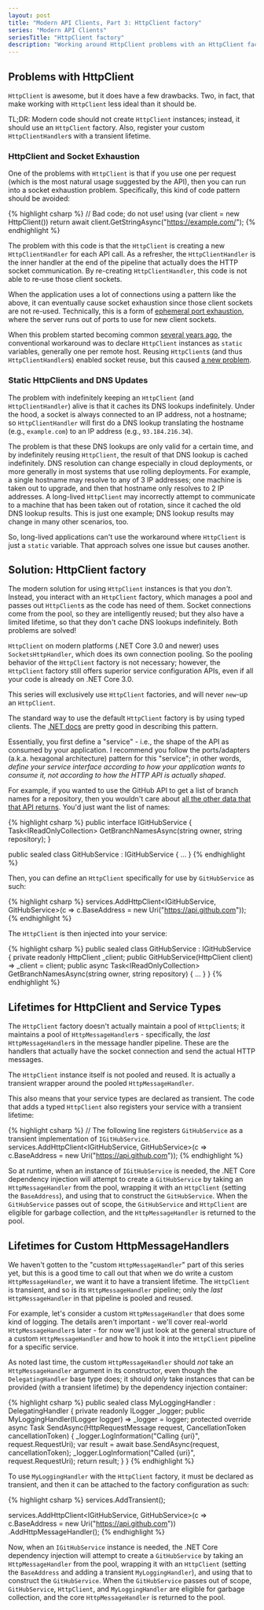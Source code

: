 ```yaml
---
layout: post
title: "Modern API Clients, Part 3: HttpClient factory"
series: "Modern API Clients"
seriesTitle: "HttpClient factory"
description: "Working around HttpClient problems with an HttpClient factory."
---
```


## Problems with HttpClient

`HttpClient` is awesome, but it does have a few drawbacks. Two, in fact, that make working with `HttpClient` less ideal than it should be.

TL;DR: Modern code should not create `HttpClient` instances; instead, it should use an `HttpClient` factory. Also, register your custom `HttpClientHandler`s with a transient lifetime.

### HttpClient and Socket Exhaustion

One of the problems with `HttpClient` is that if you use one per request (which is the most natural usage suggested by the API), then you can run into a socket exhaustion problem. Specifically, this kind of code pattern should be avoided:

{% highlight csharp %}
// Bad code; do not use!
using (var client = new HttpClient())
  return await client.GetStringAsync("https://example.com/");
{% endhighlight %}

The problem with this code is that the `HttpClient` is creating a new `HttpClientHandler` for each API call. As a refresher, the `HttpClientHandler` is the inner handler at the end of the pipeline that actually does the HTTP socket communication. By re-creating `HttpClientHandler`, this code is not able to re-use those client sockets.

When the application uses a lot of connections using a pattern like the above, it can eventually cause socket exhaustion since those client sockets are not re-used. Technically, this is a form of [ephemeral port exhaustion](https://docs.microsoft.com/en-us/windows/client-management/troubleshoot-tcpip-port-exhaust), where the server runs out of ports to use for new client sockets.

When this problem started becoming common [several years ago](https://aspnetmonsters.com/2016/08/2016-08-27-httpclientwrong/), the conventional workaround was to declare `HttpClient` instances as `static` variables, generally one per remote host. Reusing `HttpClient`s (and thus `HttpClientHandler`s) enabled socket reuse, but this caused [a new problem](http://byterot.blogspot.com/2016/07/singleton-httpclient-dns.html).

### Static HttpClients and DNS Updates

The problem with indefinitely keeping an `HttpClient` (and `HttpClientHandler`) alive is that it caches its DNS lookups indefinitely. Under the hood, a socket is always connected to an IP address, not a hostname; so `HttpClientHandler` will first do a DNS lookup translating the hostname (e.g., `example.com`) to an IP address (e.g., `93.184.216.34`).

The problem is that these DNS lookups are only valid for a certain time, and by indefinitely reusing `HttpClient`, the result of that DNS lookup is cached indefinitely. DNS resolution can change especially in cloud deployments, or more generally in most systems that use rolling deployments. For example, a single hostname may resolve to any of 3 IP addresses; one machine is taken out to upgrade, and then that hostname only resolves to 2 IP addresses. A long-lived `HttpClient` may incorrectly attempt to communicate to a machine that has been taken out of rotation, since it cached the old DNS lookup results. This is just one example; DNS lookup results may change in many other scenarios, too.

So, long-lived applications can't use the workaround where `HttpClient` is just a `static` variable. That approach solves one issue but causes another.

## Solution: HttpClient factory

The modern solution for using `HttpClient` instances is that you *don't*. Instead, you interact with an `HttpClient` factory, which manages a pool and passes out `HttpClient`s as the code has need of them. Socket connections come from the pool, so they are intelligently reused; but they also have a limited lifetime, so that they don't cache DNS lookups indefinitely. Both problems are solved!

<div class="alert alert-info" markdown="1">
<i class="fa fa-hand-o-right fa-2x pull-left"></i>

`HttpClient` on modern platforms (.NET Core 3.0 and newer) uses `SocketsHttpHandler`, which does its own connection pooling. So the pooling behavior of the `HttpClient` factory is not necessary; however, the `HttpClient` factory still offers superior service configuration APIs, even if all your code is already on .NET Core 3.0.

This series will exclusively use `HttpClient` factories, and will never `new`-up an `HttpClient`.
</div>

The standard way to use the default `HttpClient` factory is by using typed clients. The [.NET docs](https://docs.microsoft.com/en-us/dotnet/architecture/microservices/implement-resilient-applications/use-httpclientfactory-to-implement-resilient-http-requests#how-to-use-typed-clients-with-ihttpclientfactory) are pretty good in describing this pattern.

Essentially, you first define a "service" - i.e., the shape of the API as consumed by your application. I recommend you follow the ports/adapters (a.k.a. hexagonal architecture) pattern for this "service"; in other words, *define your service interface according to how your application wants to consume it, not according to how the HTTP API is actually shaped*.

For example, if you wanted to use the GitHub API to get a list of branch names for a repository, then you wouldn't care about [all the other data that that API returns](https://developer.github.com/v3/repos/branches/#list-branches). You'd just want the list of names:

{% highlight csharp %}
public interface IGitHubService
{
  Task<IReadOnlyCollection<string>> GetBranchNamesAsync(string owner, string repository);
}

public sealed class GitHubService : IGitHubService
{
  ...
}
{% endhighlight %}

Then, you can define an `HttpClient` specifically for use by `GitHubService` as such:

{% highlight csharp %}
services.AddHttpClient<IGitHubService, GitHubService>(c =>
    c.BaseAddress = new Uri("https://api.github.com"));
{% endhighlight %}

The `HttpClient` is then injected into your service:

{% highlight csharp %}
public sealed class GitHubService : IGitHubService
{
  private readonly HttpClient _client;
  public GitHubService(HttpClient client) => _client = client;
  public async Task<IReadOnlyCollection<string>> GetBranchNamesAsync(string owner, string repository)
  {
    ...
  }
}
{% endhighlight %}

## Lifetimes for HttpClient and Service Types

The `HttpClient` factory doesn't actually maintain a pool of `HttpClient`s; it maintains a pool of `HttpMessageHandler`s - specifically, the *last* `HttpMessageHandler`s in the message handler pipeline. These are the handlers that actually have the socket connection and send the actual HTTP messages.

The `HttpClient` instance itself is not pooled and reused. It is actually a transient wrapper around the pooled `HttpMessageHandler`.

This also means that your service types are declared as transient. The code that adds a typed `HttpClient` also registers your service with a transient lifetime:

{% highlight csharp %}
// The following line registers `GitHubService` as a transient implementation of `IGitHubService`.
services.AddHttpClient<IGitHubService, GitHubService>(c =>
    c.BaseAddress = new Uri("https://api.github.com"));
{% endhighlight %}

So at runtime, when an instance of `IGitHubService` is needed, the .NET Core dependency injection will attempt to create a `GitHubService` by taking an `HttpMessageHandler` from the pool, wrapping it with an `HttpClient` (setting the `BaseAddress`), and using that to construct the `GitHubService`. When the `GitHubService` passes out of scope, the `GitHubService` and `HttpClient` are eligible for garbage collection, and the `HttpMessageHandler` is returned to the pool.

## Lifetimes for Custom HttpMessageHandlers

We haven't gotten to the "custom `HttpMessageHandler`" part of this series yet, but this is a good time to call out that when we do write a custom `HttpMessageHandler`, we want it to have a transient lifetime. The `HttpClient` is transient, and so is its `HttpMessageHandler` pipeline; only the *last* `HttpMessageHandler` in that pipeline is pooled and reused.

For example, let's consider a custom `HttpMessageHandler` that does some kind of logging. The details aren't important - we'll cover real-world `HttpMessageHandler`s later - for now we'll just look at the general structure of a custom `HttpMessageHandler` and how to hook it into the `HttpClient` pipeline for a specific service.

As noted last time, the custom `HttpMessageHandler` should *not* take an `HttpMessageHandler` argument in its constructor, even though the `DelegatingHandler` base type does; it should *only* take instances that can be provided (with a transient lifetime) by the dependency injection container:

{% highlight csharp %}
public sealed class MyLoggingHandler : DelegatingHandler
{
  private readonly ILogger<MyLoggingHandler> _logger;
  public MyLoggingHandler(ILogger<MyLoggingHandler> logger) => _logger = logger;
  protected override async Task<HttpResponseMessage> SendAsync(HttpRequestMessage request, CancellationToken cancellationToken)
  {
    _logger.LogInformation("Calling {uri}", request.RequestUri);
    var result = await base.SendAsync(request, cancellationToken);
    _logger.LogInformation("Called {uri}", request.RequestUri);
    return result;
  }
}
{% endhighlight %}

To use `MyLoggingHandler` with the `HttpClient` factory, it must be declared as transient, and then it can be attached to the factory configuration as such:

{% highlight csharp %}
services.AddTransient<MyLoggingHandler>();

services.AddHttpClient<IGitHubService, GitHubService>(c => c.BaseAddress = new Uri("https://api.github.com"))
    .AddHttpMessageHandler<MyLoggingHandler>();
{% endhighlight %}

Now, when an `IGitHubService` instance is needed, the .NET Core dependency injection will attempt to create a `GitHubService` by taking an `HttpMessageHandler` from the pool, wrapping it with an `HttpClient` (setting the `BaseAddress` and adding a transient `MyLoggingHandler`), and using that to construct the `GitHubService`. When the `GitHubService` passes out of scope, `GitHubService`, `HttpClient`, and `MyLoggingHandler` are eligible for garbage collection, and the core `HttpMessageHandler` is returned to the pool.
